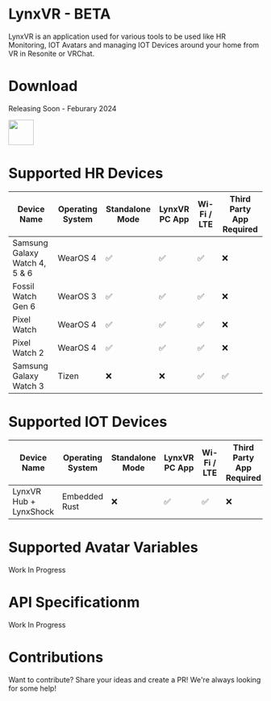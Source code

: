 
# LynxVR - BETA
LynxVR is an application used for various tools to be used like HR Monitoring, IOT Avatars and managing IOT Devices around your home from VR in Resonite or VRChat.

# Download
Releasing Soon - Feburary 2024

<img src="https://upload.wikimedia.org/wikipedia/commons/thumb/7/78/Google_Play_Store_badge_EN.svg/2560px-Google_Play_Store_badge_EN.svg.png" height="50">

# Supported HR Devices
| Device Name           | Operating System | Standalone Mode | LynxVR PC App | Wi-Fi / LTE | Third Party App Required |
|-----------------------|------------------|-----------------|---------------|-------------|------------|
| Samsung Galaxy Watch 4, 5 & 6 | WearOS 4         | ✅               | ✅             | ✅           | ❌ |
| Fossil Watch Gen 6     | WearOS 3         | ✅               | ✅             | ✅           | ❌ |
| Pixel Watch            | WearOS 4         | ✅               | ✅             | ✅           | ❌ | 
| Pixel Watch 2          | WearOS 4         | ✅               | ✅             | ✅           | ❌ | 
| Samsung Galaxy Watch 3 | Tizen            | ❌               | ❌             | ✅           | ✅ |

# Supported IOT Devices
| Device Name           | Operating System | Standalone Mode | LynxVR PC App | Wi-Fi / LTE | Third Party App Required |
|-----------------------|------------------|-----------------|---------------|-------------|------------|
| LynxVR Hub + LynxShock | Embedded Rust         | ❌               | ✅             | ✅           | ❌ |

# Supported Avatar Variables
Work In Progress

# API Specificationm 
Work In Progress

# Contributions
Want to contribute? Share your ideas and create a PR! We're always looking for some help!
